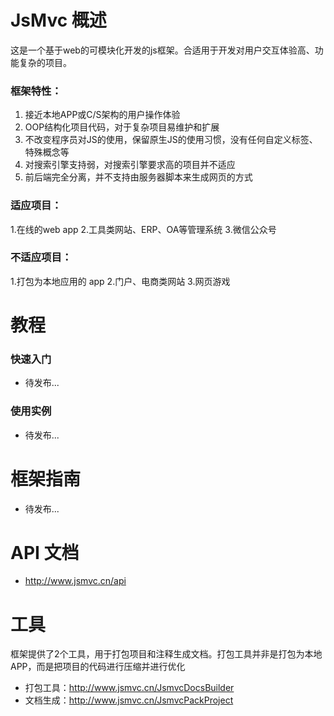 JsMvc 概述
=====
这是一个基于web的可模块化开发的js框架。合适用于开发对用户交互体验高、功能复杂的项目。

### 框架特性：
1. 接近本地APP或C/S架构的用户操作体验
2. OOP结构化项目代码，对于复杂项目易维护和扩展
3. 不改变程序员对JS的使用，保留原生JS的使用习惯，没有任何自定义标签、特殊概念等
4. 对搜索引擎支持弱，对搜索引擎要求高的项目并不适应
5. 前后端完全分离，并不支持由服务器脚本来生成网页的方式

### 适应项目：
1.在线的web app
2.工具类网站、ERP、OA等管理系统
3.微信公众号

### 不适应项目：
1.打包为本地应用的 app
2.门户、电商类网站
3.网页游戏

教程
=====
### 快速入门
* 待发布...

### 使用实例
* 待发布...

框架指南
========
* 待发布...

API 文档
========
* http://www.jsmvc.cn/api

工具
=====
框架提供了2个工具，用于打包项目和注释生成文档。打包工具并非是打包为本地APP，而是把项目的代码进行压缩并进行优化

* 打包工具：http://www.jsmvc.cn/JsmvcDocsBuilder
* 文档生成：http://www.jsmvc.cn/JsmvcPackProject
